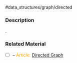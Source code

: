 #data_structures/graph/directed

### Description

.
### Related Material

- [ ] – <font color="orange"> Article: </font>[Directed Graph](https://en.wikipedia.org/wiki/Directed_graph)
